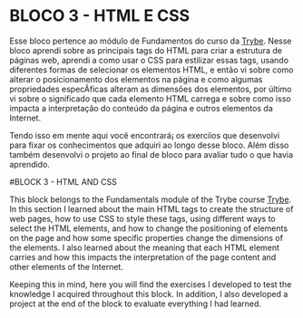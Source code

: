 # BLOCO 3 - HTML E CSS

Esse bloco pertence ao módulo de Fundamentos do curso da [Trybe](https://www.betrybe.com/). Nesse bloco aprendi sobre as principais tags do HTML para criar a estrutura de páginas web, aprendi a como usar o CSS para estilizar essas tags, usando diferentes formas de selecionar os elementos HTML, e então vi sobre como alterar o posicionamento dos elementos na página e como algumas propriedades especÃ­ficas alteram as dimensões dos elementos, por último vi sobre o significado que cada elemento HTML carrega e sobre como isso impacta a interpretação do conteúdo da página e outros elementos da Internet.

Tendo isso em mente aqui você encontrará¡ os exercíios que desenvolvi para fixar os conhecimentos que adquiri ao longo desse bloco. Além disso também desenvolvi o projeto ao final de bloco para avaliar tudo o que havia aprendido.


#BLOCK 3 - HTML AND CSS

This block belongs to the Fundamentals module of the Trybe course [Trybe](https://www.betrybe.com/). In this section I learned about the main HTML tags to create the structure of web pages, how to use CSS to style these tags, using different ways to select the HTML elements, and how to change the positioning of elements on the page and how some specific properties change the dimensions of the elements. I also learned about the meaning that each HTML element carries and how this impacts the interpretation of the page content and other elements of the Internet.

Keeping this in mind, here you will find the exercises I developed to test the knowledge I acquired throughout this block. In addition, I also developed a project at the end of the block to evaluate everything I had learned.
